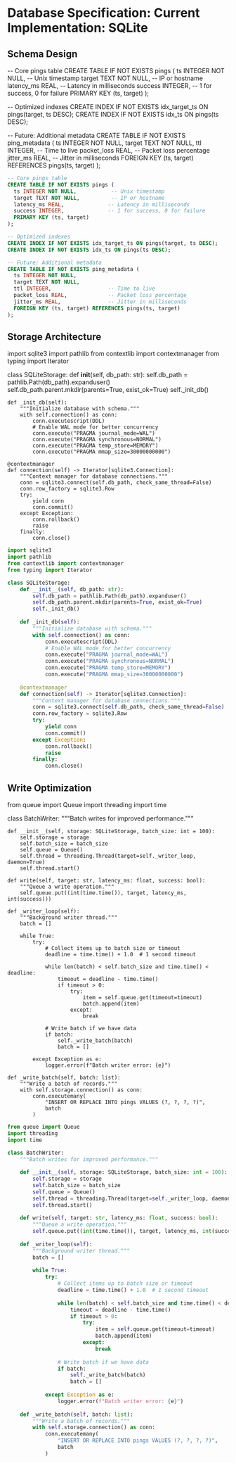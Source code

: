 # Database Specification: Current Implementation: SQLite



## Schema Design

-- Core pings table
CREATE TABLE IF NOT EXISTS pings (
  ts INTEGER NOT NULL,           -- Unix timestamp
  target TEXT NOT NULL,          -- IP or hostname
  latency_ms REAL,              -- Latency in milliseconds
  success INTEGER,              -- 1 for success, 0 for failure
  PRIMARY KEY (ts, target)
);

-- Optimized indexes
CREATE INDEX IF NOT EXISTS idx_target_ts ON pings(target, ts DESC);
CREATE INDEX IF NOT EXISTS idx_ts ON pings(ts DESC);

-- Future: Additional metadata
CREATE TABLE IF NOT EXISTS ping_metadata (
  ts INTEGER NOT NULL,
  target TEXT NOT NULL,
  ttl INTEGER,                  -- Time to live
  packet_loss REAL,             -- Packet loss percentage
  jitter_ms REAL,               -- Jitter in milliseconds
  FOREIGN KEY (ts, target) REFERENCES pings(ts, target)
);

```sql
-- Core pings table
CREATE TABLE IF NOT EXISTS pings (
  ts INTEGER NOT NULL,           -- Unix timestamp
  target TEXT NOT NULL,          -- IP or hostname
  latency_ms REAL,              -- Latency in milliseconds
  success INTEGER,              -- 1 for success, 0 for failure
  PRIMARY KEY (ts, target)
);

-- Optimized indexes
CREATE INDEX IF NOT EXISTS idx_target_ts ON pings(target, ts DESC);
CREATE INDEX IF NOT EXISTS idx_ts ON pings(ts DESC);

-- Future: Additional metadata
CREATE TABLE IF NOT EXISTS ping_metadata (
  ts INTEGER NOT NULL,
  target TEXT NOT NULL,
  ttl INTEGER,                  -- Time to live
  packet_loss REAL,             -- Packet loss percentage
  jitter_ms REAL,               -- Jitter in milliseconds
  FOREIGN KEY (ts, target) REFERENCES pings(ts, target)
);

```

## Storage Architecture

import sqlite3
import pathlib
from contextlib import contextmanager
from typing import Iterator

class SQLiteStorage:
    def __init__(self, db_path: str):
        self.db_path = pathlib.Path(db_path).expanduser()
        self.db_path.parent.mkdir(parents=True, exist_ok=True)
        self._init_db()
    
    def _init_db(self):
        """Initialize database with schema."""
        with self.connection() as conn:
            conn.executescript(DDL)
            # Enable WAL mode for better concurrency
            conn.execute("PRAGMA journal_mode=WAL")
            conn.execute("PRAGMA synchronous=NORMAL")
            conn.execute("PRAGMA temp_store=MEMORY")
            conn.execute("PRAGMA mmap_size=30000000000")
    
    @contextmanager
    def connection(self) -> Iterator[sqlite3.Connection]:
        """Context manager for database connections."""
        conn = sqlite3.connect(self.db_path, check_same_thread=False)
        conn.row_factory = sqlite3.Row
        try:
            yield conn
            conn.commit()
        except Exception:
            conn.rollback()
            raise
        finally:
            conn.close()

```python
import sqlite3
import pathlib
from contextlib import contextmanager
from typing import Iterator

class SQLiteStorage:
    def __init__(self, db_path: str):
        self.db_path = pathlib.Path(db_path).expanduser()
        self.db_path.parent.mkdir(parents=True, exist_ok=True)
        self._init_db()
    
    def _init_db(self):
        """Initialize database with schema."""
        with self.connection() as conn:
            conn.executescript(DDL)
            # Enable WAL mode for better concurrency
            conn.execute("PRAGMA journal_mode=WAL")
            conn.execute("PRAGMA synchronous=NORMAL")
            conn.execute("PRAGMA temp_store=MEMORY")
            conn.execute("PRAGMA mmap_size=30000000000")
    
    @contextmanager
    def connection(self) -> Iterator[sqlite3.Connection]:
        """Context manager for database connections."""
        conn = sqlite3.connect(self.db_path, check_same_thread=False)
        conn.row_factory = sqlite3.Row
        try:
            yield conn
            conn.commit()
        except Exception:
            conn.rollback()
            raise
        finally:
            conn.close()

```

## Write Optimization

from queue import Queue
import threading
import time

class BatchWriter:
    """Batch writes for improved performance."""
    
    def __init__(self, storage: SQLiteStorage, batch_size: int = 100):
        self.storage = storage
        self.batch_size = batch_size
        self.queue = Queue()
        self.thread = threading.Thread(target=self._writer_loop, daemon=True)
        self.thread.start()
    
    def write(self, target: str, latency_ms: float, success: bool):
        """Queue a write operation."""
        self.queue.put((int(time.time()), target, latency_ms, int(success)))
    
    def _writer_loop(self):
        """Background writer thread."""
        batch = []
        
        while True:
            try:
                # Collect items up to batch size or timeout
                deadline = time.time() + 1.0  # 1 second timeout
                
                while len(batch) < self.batch_size and time.time() < deadline:
                    timeout = deadline - time.time()
                    if timeout > 0:
                        try:
                            item = self.queue.get(timeout=timeout)
                            batch.append(item)
                        except:
                            break
                
                # Write batch if we have data
                if batch:
                    self._write_batch(batch)
                    batch = []
                    
            except Exception as e:
                logger.error(f"Batch writer error: {e}")
    
    def _write_batch(self, batch: list):
        """Write a batch of records."""
        with self.storage.connection() as conn:
            conn.executemany(
                "INSERT OR REPLACE INTO pings VALUES (?, ?, ?, ?)",
                batch
            )

```python
from queue import Queue
import threading
import time

class BatchWriter:
    """Batch writes for improved performance."""
    
    def __init__(self, storage: SQLiteStorage, batch_size: int = 100):
        self.storage = storage
        self.batch_size = batch_size
        self.queue = Queue()
        self.thread = threading.Thread(target=self._writer_loop, daemon=True)
        self.thread.start()
    
    def write(self, target: str, latency_ms: float, success: bool):
        """Queue a write operation."""
        self.queue.put((int(time.time()), target, latency_ms, int(success)))
    
    def _writer_loop(self):
        """Background writer thread."""
        batch = []
        
        while True:
            try:
                # Collect items up to batch size or timeout
                deadline = time.time() + 1.0  # 1 second timeout
                
                while len(batch) < self.batch_size and time.time() < deadline:
                    timeout = deadline - time.time()
                    if timeout > 0:
                        try:
                            item = self.queue.get(timeout=timeout)
                            batch.append(item)
                        except:
                            break
                
                # Write batch if we have data
                if batch:
                    self._write_batch(batch)
                    batch = []
                    
            except Exception as e:
                logger.error(f"Batch writer error: {e}")
    
    def _write_batch(self, batch: list):
        """Write a batch of records."""
        with self.storage.connection() as conn:
            conn.executemany(
                "INSERT OR REPLACE INTO pings VALUES (?, ?, ?, ?)",
                batch
            )

```
